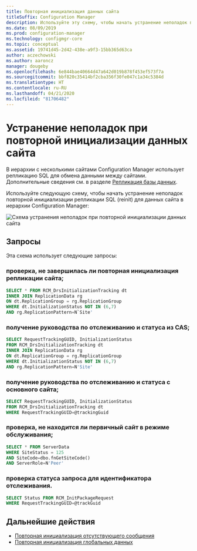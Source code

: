```yaml
---
title: Повторная инициализация данных сайта
titleSuffix: Configuration Manager
description: Используйте эту схему, чтобы начать устранение неполадок повторной инициализации репликации SQL для данных сайта в иерархии Configuration Manager
ms.date: 08/09/2019
ms.prod: configuration-manager
ms.technology: configmgr-core
ms.topic: conceptual
ms.assetid: 19741d45-2d42-438e-a9f3-15bb365d63ca
author: aczechowski
ms.author: aaroncz
manager: dougeby
ms.openlocfilehash: 6e844bae40664d47a642d019b878f453ef573f7a
ms.sourcegitcommit: bbf820c35414bf2cba356f30fe047c1a34c5384d
ms.translationtype: HT
ms.contentlocale: ru-RU
ms.lasthandoff: 04/21/2020
ms.locfileid: "81706482"
---
```

# <a name="troubleshoot-site-data-reinit"></a>Устранение неполадок при повторной инициализации данных сайта

В иерархии с несколькими сайтами Configuration Manager использует репликацию SQL для обмена данными между сайтами. Дополнительные сведения см. в разделе [Репликация базы данных](../../../plan-design/hierarchy/database-replication.md).

Используйте следующую схему, чтобы начать устранение неполадок повторной инициализации репликации SQL (reinit) для данных сайта в иерархии Configuration Manager:

![Схема устранения неполадок при повторной инициализации данных сайта](media/site-data-reinit.svg)

## <a name="queries"></a>Запросы

Эта схема использует следующие запросы:

### <a name="check-if-site-replication-hasnt-finished-reinit"></a>проверка, не завершилась ли повторная инициализация репликации сайта;

```sql
SELECT * FROM RCM_DrsInitializationTracking dt
INNER JOIN ReplicationData rg
ON dt.ReplicationGroup = rg.ReplicationGroup
WHERE dt.InitializationStatus NOT IN (6,7)
AND rg.ReplicationPattern=N`Site'
```

### <a name="get-the-trackingguid--status-from-the-cas"></a>получение руководства по отслеживанию и статуса из CAS;

```sql
SELECT RequestTrackingGUID, InitializationStatus
FROM RCM_DrsInitializationTracking dt
INNER JOIN ReplicationData rg
ON dt.ReplicationGroup = rg.ReplicationGroup
WHERE dt.InitializationStatus NOT IN (6,7)
AND rg.ReplicationPattern=N'Site'
```

### <a name="get-the-trackingguid--status-from-the-primary-site"></a>получение руководства по отслеживанию и статуса с основного сайта;

```sql
SELECT RequestTrackingGUID, InitializationStatus
FROM RCM_DrsInitializationTracking dt
WHERE RequestTrackingGUID=@trackingGuid
```

### <a name="check-primary-site-isnt-in-maintenance-mode"></a>проверка, не находится ли первичный сайт в режиме обслуживания;

```sql
SELECT * FROM ServerData
WHERE SiteStatus = 125
AND SiteCode=dbo.fnGetSiteCode()
AND ServerRole=N'Peer'
```

### <a name="check-request-status-for-the-tracking-id"></a>проверка статуса запроса для идентификатора отслеживания.

```sql
SELECT Status FROM RCM_InitPackageRequest
WHERE RequestTrackingGUID=@trackGuid
```

## <a name="next-steps"></a>Дальнейшие действия

- [Повторная инициализация отсутствующего сообщения](reinit-missing-message.md)
- [Повторная инициализация глобальных данных](global-data-reinit.md)

